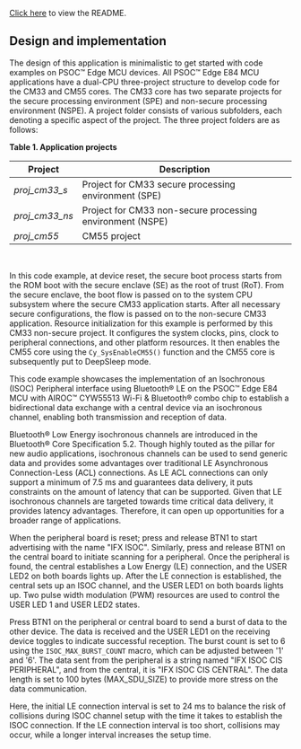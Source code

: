 [Click here](../README.md) to view the README.

## Design and implementation

The design of this application is minimalistic to get started with code examples on PSOC&trade; Edge MCU devices. All PSOC&trade; Edge E84 MCU applications have a dual-CPU three-project structure to develop code for the CM33 and CM55 cores. The CM33 core has two separate projects for the secure processing environment (SPE) and non-secure processing environment (NSPE). A project folder consists of various subfolders, each denoting a specific aspect of the project. The three project folders are as follows:

**Table 1. Application projects**

Project | Description
--------|------------------------
*proj_cm33_s* | Project for CM33 secure processing environment (SPE)
*proj_cm33_ns* | Project for CM33 non-secure processing environment (NSPE)
*proj_cm55* | CM55 project

<br>

In this code example, at device reset, the secure boot process starts from the ROM boot with the secure enclave (SE) as the root of trust (RoT). From the secure enclave, the boot flow is passed on to the system CPU subsystem where the secure CM33 application starts. After all necessary secure configurations, the flow is passed on to the non-secure CM33 application. Resource initialization for this example is performed by this CM33 non-secure project. It configures the system clocks, pins, clock to peripheral connections, and other platform resources. It then enables the CM55 core using the `Cy_SysEnableCM55()` function and the CM55 core is subsequently put to DeepSleep mode.

This code example showcases the implementation of an Isochronous (ISOC) Peripheral interface using Bluetooth&reg; LE on the PSOC&trade; Edge E84 MCU with AIROC&trade; CYW55513 Wi-Fi & Bluetooth&reg; combo chip to establish a bidirectional data exchange with a central device via an isochronous channel, enabling both transmission and reception of data.

Bluetooth&reg; Low Energy isochronous channels are introduced in the Bluetooth&reg; Core Specification 5.2. Though highly touted as the pillar for new audio applications, isochronous channels can be used to send generic data and provides some advantages over traditional LE Asynchronous Connection-Less (ACL) connections. As LE ACL connections can only support a minimum of 7.5 ms and guarantees data delivery, it puts constraints on the amount of latency that can be supported. Given that LE isochronous channels are targeted towards time critical data delivery, it provides latency advantages. Therefore, it can open up opportunities for a broader range of applications.

When the peripheral board is reset; press and release BTN1 to start advertising with the name "IFX ISOC". Similarly, press and release BTN1 on the central board to initiate scanning for a peripheral. Once the peripheral is found, the central establishes a Low Energy (LE) connection, and the USER LED2 on both boards lights up. After the LE connection is established, the central sets up an ISOC channel, and the USER LED1 on both boards lights up. Two pulse width modulation (PWM) resources are used to control the USER LED 1 and USER LED2 states.

Press BTN1 on the peripheral or central board to send a burst of data to the other device. The data is received and the USER LED1 on the receiving device toggles to indicate successful reception. The burst count is set to 6 using the `ISOC_MAX_BURST_COUNT` macro, which can be adjusted between '1' and '6'. The data sent from the peripheral is a string named "IFX ISOC CIS PERIPHERAL", and from the central, it is "IFX ISOC CIS CENTRAL". The data length is set to 100 bytes (MAX_SDU_SIZE) to provide more stress on the data communication.

Here, the initial LE connection interval is set to 24 ms to balance the risk of collisions during ISOC channel setup with the time it takes to establish the ISOC connection. If the LE connection interval is too short, collisions may occur, while a longer interval increases the setup time.

<br>